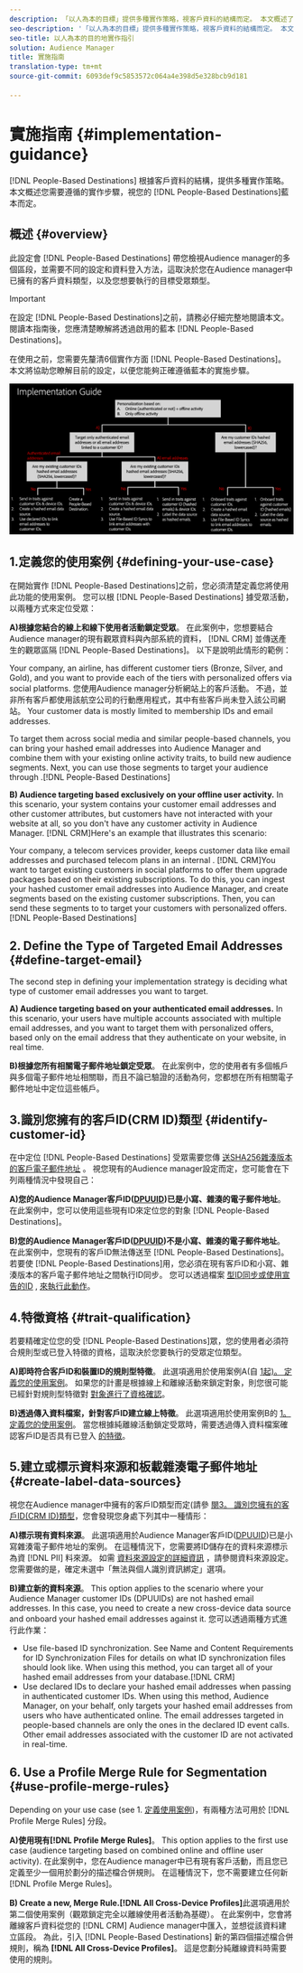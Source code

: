 ```yaml
---
description: 「以人為本的目標」提供多種實作策略，視客戶資料的結構而定。 本文概述了您在「以人為本的目標」上需要遵循的實作步驟，視您的藍本而定。
seo-description: '「以人為本的目標」提供多種實作策略，視客戶資料的結構而定。 本文概述了您在「以人為本的目標」上需要遵循的實作步驟，視您的藍本而定。  '
seo-title: 以人為本的目的地實作指引
solution: Audience Manager
title: 實施指南
translation-type: tm+mt
source-git-commit: 6093def9c5853572c064a4e398d5e328bcb9d181

---
```



# 實施指南 {#implementation-guidance}

[!DNL People-Based Destinations] 根據客戶資料的結構，提供多種實作策略。 本文概述您需要遵循的實作步驟，視您的 [!DNL People-Based Destinations]藍本而定。

## 概述 {#overview}

此設定會 [!DNL People-Based Destinations] 帶您檢視Audience manager的多個區段，並需要不同的設定和資料登入方法，這取決於您在Audience manager中已擁有的客戶資料類型，以及您想要執行的目標受眾類型。

>[!IMPORTANT]
> 在設定 [!DNL People-Based Destinations]之前，請務必仔細完整地閱讀本文。 閱讀本指南後，您應清楚瞭解將透過啟用的藍本 [!DNL People-Based Destinations]。

在使用之前，您需要先釐清6個實作方面 [!DNL People-Based Destinations]。 本文將協助您瞭解目前的設定，以便您能夠正確遵循藍本的實施步驟。

![pbd實施](assets/pbd-implementation.png)

## 1.定義您的使用案例 {#defining-your-use-case}

在開始實作 [!DNL People-Based Destinations]之前，您必須清楚定義您將使用此功能的使用案例。 您可以根 [!DNL People-Based Destinations] 據受眾活動，以兩種方式來定位受眾：

**A)根據您結合的線上和線下使用者活動鎖定受眾**。 在此案例中，您想要結合Audience manager的現有觀眾資料與內部系統的資料， [!DNL CRM] 並傳送產生的觀眾區隔 [!DNL People-Based Destinations]。 以下是說明此情形的範例：

Your company, an airline, has different customer tiers (Bronze, Silver, and Gold), and you want to provide each of the tiers with personalized offers via social platforms. 您使用Audience manager分析網站上的客戶活動。 不過，並非所有客戶都使用該航空公司的行動應用程式，其中有些客戶尚未登入該公司網站。 Your customer data is mostly limited to membership IDs and email addresses.

To target them across social media and similar people-based channels, you can bring your hashed email addresses into Audience Manager and combine them with your existing online activity traits, to build new audience segments. [](people-based-destinations-prerequisites.md)Next, you can use those segments to target your audience through .[!DNL People-Based Destinations]

**B) Audience targeting based exclusively on your offline user activity.** In this scenario, your  system contains your customer email addresses and other customer attributes, but customers have not interacted with your website at all, so you don't have any customer activity in Audience Manager. [!DNL CRM]Here's an example that illustrates this scenario:

Your company, a telecom services provider, keeps customer data like email addresses and purchased telecom plans in an internal . [!DNL CRM]You want to target existing customers in social platforms to offer them upgrade packages based on their existing subscriptions. To do this, you can ingest your hashed customer email addresses into Audience Manager, and create segments based on the existing customer subscriptions. Then, you can send these segments to  to target your customers with personalized offers.[!DNL People-Based Destinations]

## 2. Define the Type of Targeted Email Addresses {#define-target-email}

The second step in defining your implementation strategy is deciding what type of customer email addresses you want to target.

**A) Audience targeting based on your authenticated email addresses.** In this scenario, your users have multiple accounts associated with multiple email addresses, and you want to target them with personalized offers, based only on the email address that they authenticate on your website, in real time.

**B)根據您所有相關電子郵件地址鎖定受眾**。 在此案例中，您的使用者有多個帳戶與多個電子郵件地址相關聯，而且不論已驗證的活動為何，您都想在所有相關電子郵件地址中定位這些帳戶。

## 3.識別您擁有的客戶ID(CRM ID)類型 {#identify-customer-id}

在中定位 [!DNL People-Based Destinations] 受眾需要您傳 [送SHA256雜湊版本的客戶電子郵件地址](people-based-destinations-prerequisites.md) 。 視您現有的Audience manager設定而定，您可能會在下列兩種情況中發現自己：

**A)您的Audience Manager客戶ID([DPUUID](../../reference/ids-in-aam.md))已是小寫、雜湊的電子郵件地址**。 在此案例中，您可以使用這些現有ID來定位您的對象 [!DNL People-Based Destinations]。

**B)您的Audience Manager客戶ID([DPUUID](../../reference/ids-in-aam.md))不是小寫、雜湊的電子郵件地址**。 在此案例中，您現有的客戶ID無法傳送至 [!DNL People-Based Destinations]。 若要使 [!DNL People-Based Destinations]用，您必須在現有客戶ID和小寫、雜湊版本的客戶電子郵件地址之間執行ID同步。 您可以透過檔案 [型ID同步或使用宣告的ID](../../integration/sending-audience-data/batch-data-transfer-explained/id-sync-file-based.md) , [來執行此動作](../declared-ids.md)。

## 4.特徵資格 {#trait-qualification}

若要精確定位您的受 [!DNL People-Based Destinations]眾，您的使用者必須符合規則型或已登入特徵的資格，這取決於您要執行的受眾定位類型。

**A)即時符合客戶ID和裝置ID的規則型特徵**。 此選項適用於使用案例A(自 [1起)。 定義您的使用案例](people-based-destinations-workflow.md#defining-your-use-case)。 如果您的計畫是根據線上和離線活動來鎖定對象，則您很可能已經針對規則型特徵對 [對象進行了資格確認](../traits/trait-qualification-reference.md)。

**B)透過傳入資料檔案，針對客戶ID建立線上特徵**。 此選項適用於使用案例B的 [1。 定義您的使用案例](people-based-destinations-workflow.md#defining-your-use-case)。 當您根據純離線活動鎖定受眾時，需要透過傳入資料檔案確認客戶ID是否具有已登入 [的特徵](../../integration/sending-audience-data/batch-data-transfer-explained/inbound-file-contents.md)。

## 5.建立或標示資料來源和板載雜湊電子郵件地址 {#create-label-data-sources}

視您在Audience manager中擁有的客戶ID類型而定(請參 [閱3。 識別您擁有的客戶ID(CRM ID)類型](people-based-destinations-workflow.md#identify-customer-id)，您會發現您身處下列其中一種情形：

**A)標示現有資料來源**。 此選項適用於Audience Manager客戶ID([DPUUID](../../reference/ids-in-aam.md))已是小寫雜湊電子郵件地址的案例。 在這種情況下，您需要將ID儲存在的資料來源標示為資 [!DNL PII] 料來源。 如需 [資料來源設定的詳細資訊](../datasources-list-and-settings.md) ，請參閱資料來源設定。 您需要做的是，確定未選中「無法與個人識別資訊綁定」選項。

**B)建立新的資料來源**。 This option applies to the scenario where your Audience Manager customer IDs (DPUUIDs) are not hashed email addresses. [](../../reference/ids-in-aam.md)In this case, you need to create a new cross-device data source and onboard your hashed email addresses against it. 您可以透過兩種方式進行此作業：

* Use file-based ID synchronization. See Name and Content Requirements for ID Synchronization Files for details on what ID synchronization files should look like. [](../../integration/sending-audience-data/batch-data-transfer-explained/id-sync-file-based.md)When using this method, you can target all of your hashed email addresses from your  database.[!DNL CRM]
* Use declared IDs to declare your hashed email addresses when passing in authenticated customer IDs. [](../declared-ids.md)When using this method, Audience Manager, on your behalf, only targets your hashed email addresses from users who have authenticated online. The email addresses targeted in people-based channels are only the ones in the declared ID event calls. Other email addresses associated with the customer ID are not activated in real-time.

## 6. Use a Profile Merge Rule for Segmentation {#use-profile-merge-rules}

Depending on your use case (see 1. [定義使用案例](people-based-destinations-workflow.md#defining-your-use-case))，有兩種方法可用於 [!DNL Profile Merge Rules] 分段。

**A)使用現有[!DNL Profile Merge Rules]**。 This option applies to the first use case (audience targeting based on combined online and offline user activity). 在此案例中，您在Audience manager中已有現有客戶活動，而且您已定義至少一個用於劃分的描述檔合併規則。 在這種情況下，您不需要建立任何新 [!DNL Profile Merge Rules]。

**B) Create a new,  Merge Rule.[!DNL All Cross-Device Profiles]**&#x200B;此選項適用於第二個使用案例（觀眾鎖定完全以離線使用者活動為基礎）。 在此案例中，您會將離線客戶資料從您的 [!DNL CRM] Audience manager中匯入，並想從該資料建立區段。 為此，引入 [!DNL People-Based Destinations] 新的第四個描述檔合併規則，稱為 **[!DNL All Cross-Device Profiles]**。 這是您劃分純離線資料時需要使用的規則。
